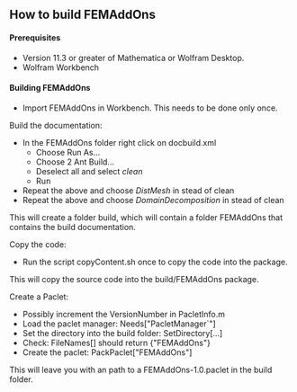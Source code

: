 
## How to build FEMAddOns


#### Prerequisites
* Version 11.3 or greater of Mathematica or Wolfram Desktop.
* Wolfram Workbench

#### Building FEMAddOns 
* Import FEMAddOns in Workbench. This needs to be done only once.

Build the documentation:
* In the FEMAddOns folder right click on docbuild.xml
  * Choose Run As...
  * Choose 2 Ant Build...
  * Deselect all and select *clean*
  * Run
* Repeat the above and choose *DistMesh* in stead of clean 
* Repeat the above and choose *DomainDecomposition* in stead of clean 

This will create a folder build, which will contain a folder FEMAddOns that contains the build documentation.

Copy the code:
* Run the script copyContent.sh once to copy the code into the package.

This will copy the source code into the build/FEMAddOns package.

Create a Paclet:
* Possibly increment the VersionNumber in PacletInfo.m
* Load the paclet manager: Needs["PacletManager`"] 
* Set the directory into the build folder: SetDirectory[...] 
* Check: FileNames[] should return {"FEMAddOns"}
* Create the paclet: PackPaclet["FEMAddOns"]

This will leave you with an path to a FEMAddOns-1.0.paclet in the build folder.
